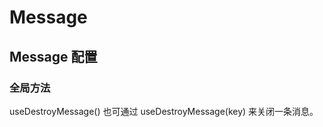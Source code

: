 <script setup>
import Default from './default.vue'
import API from './api.vue'
</script>

# Message

<Preview comp-name="Message" demo-name="default">
  <Default />
</Preview>

## Message 配置

<API/>

### 全局方法

useDestroyMessage()
也可通过 useDestroyMessage(key) 来关闭一条消息。

